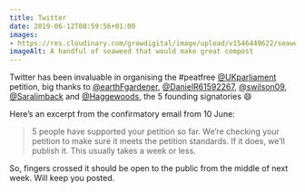 ```yaml
---
title: Twitter
date: 2019-06-12T08:59:56+01:00
images: 
- https://res.cloudinary.com/growdigital/image/upload/v1546449622/seaweed-59E7EA41.jpg
imageAlt: A handful of seaweed that would make great compost
---
```


Twitter has been invaluable in organising the #peatfree [@UKparliament](https://mobile.twitter.com/UKparliament) petition, big thanks to [@earthFgardener](https://mobile.twitter.com/earthFgardener), [@DanielR61592267](https://mobile.twitter.com/DanielR61592267), [@swilson09](https://twitter.com/swilson09), 
[@Saralimback](https://mobile.twitter.com/Saralimback) and [@Haggewoods](https://mobile.twitter.com/Haggewoods), the 5 founding signatories 😄

Here’s an excerpt from the confirmatory email from 10 June:

> 5 people have supported your petition so far. We’re checking your petition to make sure it meets the petition standards. If it does, we’ll publish it. This usually takes a week or less.

So, fingers crossed it should be open to the public from the middle of next week. Will keep you posted.
